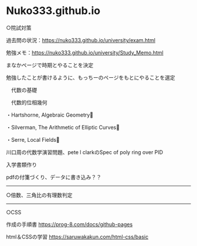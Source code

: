# Nuko333.github.io

○院試対策

過去問の状況：https://nuko333.github.io/university/exam.html

勉強メモ：https://nuko333.github.io/university/Study_Memo.html

まなかページで時期とやることを決定

勉強したことが書けるように、もっちーのページをもとにやることを選定

　代数の基礎
 
　代数的位相幾何

・Hartshorne, Algebraic Geometry

・Silverman, The Arithmetic of Elliptic Curves

・Serre, Local Fields

川口周の代数学演習問題、pete l clarkのSpec of poly ring over PID

入学書類作り

pdfの付箋づくり、データに書き込み？？

--------------------------------------

○倍数、三角比の有理数判定

----------------------------------------
○CSS

作成の手順書
https://prog-8.com/docs/github-pages

html＆CSSの学習
https://saruwakakun.com/html-css/basic

